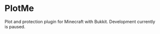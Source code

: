 PlotMe
======

Plot and protection plugin for Minecraft with Bukkit. Development currently is paused.
